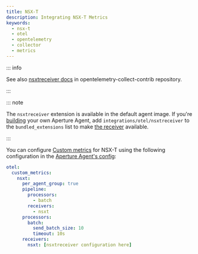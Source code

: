 ```yaml
---
title: NSX-T
description: Integrating NSX-T Metrics
keywords:
  - nsx-t
  - otel
  - opentelemetry
  - collector
  - metrics
---
```


::: info

See also [nsxtreceiver docs][receiver] in opentelemetry-collect-contrib
repository.

:::

::: note

The `nsxtreceiver` extension is available in the default agent image. If you're
[building][build] your own Aperture Agent, add `integrations/otel/nsxtreceiver`
to the `bundled_extensions` list to make [the receiver][receiver] available.

:::

You can configure [Custom metrics][custom-metrics] for NSX-T using the following
configuration in the [Aperture Agent's config][agent-config]:

```yaml
otel:
  custom_metrics:
    nsxt:
      per_agent_group: true
      pipeline:
        processors:
          - batch
        receivers:
          - nsxt
      processors:
        batch:
          send_batch_size: 10
          timeout: 10s
      receivers:
        nsxt: [nsxtreceiver configuration here]
```

[build]: /reference/aperturectl/build/agent/agent.md
[receiver]:
  https://github.com/open-telemetry/opentelemetry-collector-contrib/tree/main/receiver/nsxtreceiver
[custom-metrics]: /reference/configuration/agent.md#custom-metrics-config
[agent-config]: /reference/configuration/agent.md#agent-o-t-e-l-config
